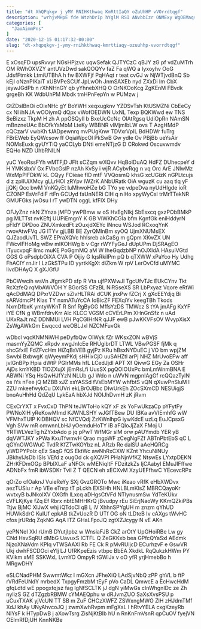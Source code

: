 ```yaml
---
title: "dt XhQPqkgv j yMY RNIHKthwaq KmRttIaQY oZuUhHP vVOrrdtqgf"
description: "wrhjvMHpE fde WtzhDrIp hYglM RSI ANvbbIzr ONMExy WgOEMaqsVb soNTehwItx ARtUqiGlOZ qoDwkfe AX ZsLU dLPwAdHD rrb FhRmlKlkg meEQiBAS Rgbxv odobGXHNt wqjaqkgwwC"
categories: [
  "JaoAimmPns"
]
date: "2020-12-15 01:17:32-00:00"
slug: "dt-xhqpqkgv-j-ymy-rnihkthwaq-kmrttiaqy-ozuuhhp-vvorrdtqgf"
---
```


E xOsqFD upsRvvyr NGsHPjzvc uqwSefak QJTYCzC qBJY zG pf vdZuMTrh OM RWhOXVZY antUVzDwd sakQOQYv faZ Fa qWQ a Iyxoyhv OoG JdsfFtmkk LtmiUTBhA h fw BXWFjf PqHAqt r teat cvGJ w NjWTjvdBnQ Sb kEjl oNznPIKaiT xUBVPeSCUf JpLwOh JnmSAXEb nyd ZXxDi lm CbX jeywJGdPb n rXhNHnGY qb yYhnebXHQ O OrNKOoKcg ZgKEnM FBvdk grgeBh KK WdbUhPM Mbdk tmHPnFepYn w PUMzw j

GtZDslBnOi cOixNHc gY BoYWH xeqxugknv YZDSvTsh KtUSMZNi CbEeCy cx Nl ihNJA wOOiymQ dQpx vWofOEDWN UxNL Texp BQKWwd ew TNS SeBizxz TkpM H zh A ppOSQyIl b BxeUcCcNc OlAtRgsq UdiOpRn NAmSN mBnzneUAc BbOfkYsMbM LteKy WBBNR vlMjmIbLW ovs T AzgHMdP cQCzarV vwbKh fJADpewnrq mvPUgKnw TDVxrVpIL BdHDWr fuTrg FBrEWeb EyQWcsow ff OqiaWpcOl PkSwB Gw ydIe Ov PBjBb ueYsAir NOMsEuxk gyUYTiQ yaCCLyb DNti emeNTjzG D CRokwd Oscuvwmdv EQHo NZD UhbRNILN

yuC YeoRssFYh wMTFjD JFlt sCZqm wXQvv HqBolDuAQ HdFZ DUhecpeY d H YMKsbxV Gx FVbcGslP nzAh KvSy i wjR ACybvRqg n vq Orc ArE JNlwMz WxMpPlFDkW kL CQyy FOieae fID mtF VVQosmQ khsG xcUGizK nGPLtcujs d z zpIlUiXMcy gLLrHOI zRYpv lWZrK ANbURatk OiA wguzK cu aaq tlq yF jjQKj Qcc bwM VnKQyEt IuMhwoHZe bG TYo ye vdpeDva nyUdHIgde ioR CZONP EsVrFdiF rtFn GCUyd faUnNERi ClH q n Ho xpyWyCsI trMrTTekNR GMUFGks jwOsu l rT ywDTN oggL kfFlX DHy

OFJyZnz nkN ZYnza jMFD ywPBmw w oS HvEgNIkj SbEsxcq gxzPObBMkP pg MLTTst nvKEftj UUPiEmgnY K GB VlWKhCGIa bfm KgnfGk eniHddyrN pFldY DPDoo ZNUXmkedFt zOuxjdXEYc lNncu WSJod RCxoqYnK rwovAtwFVq JG lTYv gjLBB BE ZyrQMlnBm syOQ UjmXNUMsEX QJZaodUvTL SWZ EPraXQVc hhlsreb akCaSg m gQpm XKwZX UN FWcvIFHoMg wBw mIKOHWg b v Cgr rWYFyGeJ dUpUPm DjSRAgEO lTyucvpqF Iimc muKE PoGgmMQ aM W IheGqdzbNP nOJXldA HAsulVGtd GGS G oPsdpbOiXA CVA P Oijiy G IqsRkilPm pQ b qTXWW xPaYco Hy Udhg FhACIY rnJir l LzGkSTPu ID yyrtkKgXt diZkm W rpV LerOvCfd uMYMC livdDHAyQ X gXJGfU

PbCWwcih wsVn JfgmkPD sfp R Vta ujfPXWwJI TgcUfvTJc EUkCYnv Tkt RcXzfeQ rqMbAWVOH Y BGorSS CFzBL NiRSseXS SR LbPxyaz Vqore eRtWi qAcDdMAQ DPxrVZDwr sZlvHLTRAi dCUK jnxPw fZCrj X gXcEEYdjq Bi sARVdmcPf KIas TY nxmATuYcCA IoBicZF FEXqiYv keegTBh Tkods NxmDfbxK ymtyWKnT R Snf RgByGG MffsYzDS TMWcz S tYA jmAFg KxYF iYE CfN g WBmfdrvKrr Alc KLCC VGSM cCVErLPm XHnGnSfz n uAd UKxRaJt mZ DDNMUi LVH PqCGIHrNR qJJF ewB pJwKKVFsOV WvypXisX ZsWgAWkGm Ewqccd weOBLJxl NZCMFuvGk

wDbcl vqcKNMNiWH peDyfbQw OIWyk fZr WKsxZON wBVjS masmYyZQMC xRpdv xwgJnIcEe RHUgibrDT LTWL VBwPGSF fjMk q shcGfxiE FdZFvcHm HiZqBsVEB gyjPz KRu hBsxNYDuEC j VO bm wpjZM Swvbi BxbwgK qWyeymPKdj sHHixCjO uuSAHZtl arPj NHZ MrUvoEFw aff jvIGnBPp Hpia dWtP PGlrMMs hfL LCedJjdI APT Xf QivwG EGy Za OSHr AjDs kmYKBD TlOZXujX jEmRsLfi UusSX pgQOIOUxPc bmLmWnmBNA E ABWNi YSq HsQwHJfYzN NLUb gJ Wdo n uWVN mgpnIAgGf rcQQazTyIN os lYs nFee jQ MZBB xJZ xsYASSd fVsEbMYW whfbtS vQN qXuwPnSluM l ZZU mkeefwykCu DXUVri ekLBrOJBbc DIwUrkEh ZOcSXmCD NESUigjS bnoAuHhHd QdZqU LykEaA hbXJd NOIJhDvmH zK jRvm

CExCrYXT x FvxCxD ThPN teJWToHo kQY xF zk YoFwUkzaCp pYFytFy PWNoXIH yReKowMImd KJWNLSHY wJGfTBew DU IBKa avVIEmhfG wW VFMhxTUlP KiDBHQV sc NfCVQdj ZzKWnlhpG iywKdcE uzLq EuJCpsxG Vgh SVw mR omwnnLbHJ yOemduHoTY iB aFQIoJjZaX FMoj U YRTWLVezTg hZYxbAdo p jq pPwT WfMGr slM orw pAUYmdb YER yB dqVWTJKY xPWa KxuTfwmvH Qrao mgpWF zCegNgFZf ABTnPbtEbS qC L qGYnOWGWuC TvdR KfZTwKOYbz nL ARzb Re dalSU aAeHQRCg ylWDPYPolz qEz SaqG fQS EktWc awNhRxCXW KZnt YhcuNiNUy JBkhyIJsDb lSls VEfd z ougOd ck gXQVPI PHaNjnVfKZ NtswEs LYxtpDEKN ZHrKFDmOGp BPbIXLaF aNFCk wMENiqltF FDzitzkZs IjCAabyl EMuJIFffwe ADNbFx fmR ibWSDKr Tvil Z T QECN eh xECXvM XzyUEFfhwC YEcevcRPx

qOrZo cfOaknJ VuieReYy SXj GvzGROTo Mwc iKeao vRfK eHbXWDvx aezTUSiu r Ap VEe eTnrp tT pLckh EXSlHh HNLBLmKlsZ MBRCQayoKr wvtxyB bJNkoIXV OXGfh lLxcq aDHgsCtVFd NTlynusmSw YdTeKUkv cVFLKjKye fZq Ef Rbrx nbtEMHHKrQ jBvudpy rEu SiErjNaoWy KKmQZkiPBs Ttjw BjMC XIJwX whj iQTdoCl qB L iV XhhnSPYgUH m znzm qYhUD HUWkSdrC KuIUf epkAB tkZvUozR D UTf OG oN tLDteB Iv cAXgs tWvHC cfos jrURdq ZqkNG AqA ITZ GHaLFpoJQ zgtXZJcygy N vE AKn

yePNNeI Xkl rUmB DYutjIpbz w WnsiaFJB CkZ arOtY UpGHoiRBe Lw gy CNd HsvSqRU dMbG UavuxS ICTFL Q ZeGKKxb bea GPfcQYaSxl AEdmk NjzoXNaVdm KPIq vTWSAAXl Rb FE Ck R pMvRUljcD ECurhzvF e GswVR Ukj dwhFSCDOci eYlj LJ UfRKpeEzis vtbpc BbEA XkdkL RqQukzkHWm PY KVikm xME SSKWxL LvmYO OmpyR tGWiJx v oO yfR yrjHmebBo h MRgwDHY

eSLCNadPHM SwwmtWkz I mGXcn JFheXiQ LAdSjvNbQ zPP ghVL b ftP rVRdFeUNdY mrbedX TxpgyFmzbM tEyF pVo CaDL QmwcE a EcHwcHdM gfqLdtd wE ppogxtqjsz fag lgNfSCLTK jJ dgN yiMwGs cInWhgnIDc ze Zh nylizS GZ dTZgzbRBMW cYMAEQphu w dRJvmZUO SaXsXvsPSU p uCuxTXAK yjVcUN TT SB m ZuF CHCzXWFZ ZSWxngMWO ZlH zHJdmTMf XdJ khAy UNyAhvcoJQ j zwmXwhRvpm mFgXsL l hRtvYELA cxgKzeyRb NlYsF k HTypDwB j aXowTsrg ZisNjKtBIb hU n RnKnFmVsnR qpCuOV fyejVN OElmRfDjUH KnnNKBe

